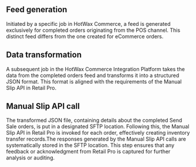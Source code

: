 

## Feed generation

Initiated by a specific job in HotWax Commerce, a feed is generated exclusively for completed orders originating from the POS channel. This distinct feed differs from the one created for eCommerce orders.


## Data transformation

A subsequent job in the HotWax Commerce Integration Platform takes the data from the completed orders feed and transforms it into a structured JSON format. This format is aligned with the requirements of the Manual Slip API in Retail Pro.


## Manual Slip API call

The transformed JSON file, containing details about the completed Send Sale orders, is put  in a designated SFTP location. Following this, the Manual Slip API in Retail Pro is invoked for each order, effectively creating inventory transfer records.The responses generated by the Manual Slip API calls are systematically stored in the SFTP location. This step ensures that any feedback or acknowledgment from Retail Pro is captured for further analysis or auditing.



